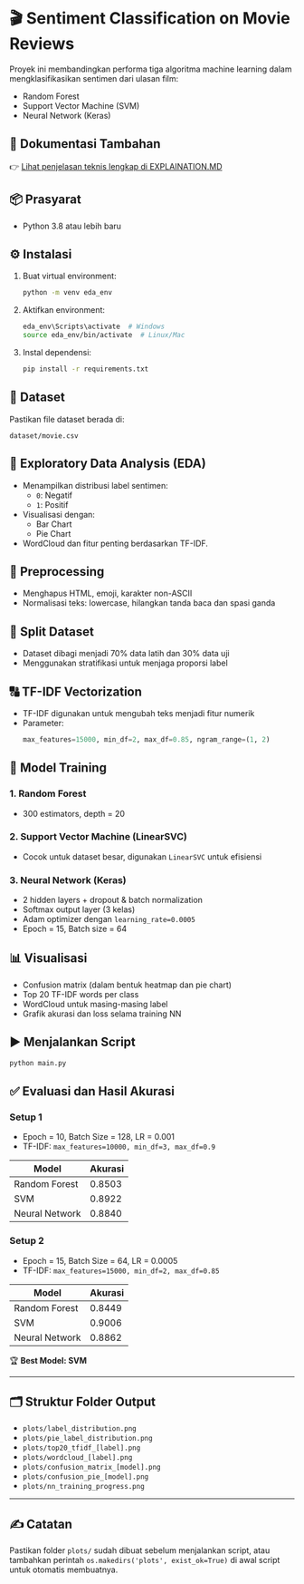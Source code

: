 # 🎬 Sentiment Classification on Movie Reviews

Proyek ini membandingkan performa tiga algoritma machine learning dalam mengklasifikasikan sentimen dari ulasan film:

- Random Forest
- Support Vector Machine (SVM)
- Neural Network (Keras)


## 📘 Dokumentasi Tambahan

👉 [Lihat penjelasan teknis lengkap di EXPLAINATION.MD](docs/EXPLAINATION.MD)

## 📦 Prasyarat

- Python 3.8 atau lebih baru

## ⚙️ Instalasi

1. Buat virtual environment:

   ```bash
   python -m venv eda_env
   ```

2. Aktifkan environment:

   ```bash
   eda_env\Scripts\activate  # Windows
   source eda_env/bin/activate  # Linux/Mac
   ```

3. Instal dependensi:
   ```bash
   pip install -r requirements.txt
   ```

## 📁 Dataset

Pastikan file dataset berada di:

```
dataset/movie.csv
```

## 🔎 Exploratory Data Analysis (EDA)

- Menampilkan distribusi label sentimen:
  - `0`: Negatif
  - `1`: Positif
- Visualisasi dengan:
  - Bar Chart
  - Pie Chart
- WordCloud dan fitur penting berdasarkan TF-IDF.

## 🧹 Preprocessing

- Menghapus HTML, emoji, karakter non-ASCII
- Normalisasi teks: lowercase, hilangkan tanda baca dan spasi ganda

## 🔀 Split Dataset

- Dataset dibagi menjadi 70% data latih dan 30% data uji
- Menggunakan stratifikasi untuk menjaga proporsi label

## 🔠 TF-IDF Vectorization

- TF-IDF digunakan untuk mengubah teks menjadi fitur numerik
- Parameter:
  ```python
  max_features=15000, min_df=2, max_df=0.85, ngram_range=(1, 2)
  ```

## 🧠 Model Training

### 1. Random Forest

- 300 estimators, depth = 20

### 2. Support Vector Machine (LinearSVC)

- Cocok untuk dataset besar, digunakan `LinearSVC` untuk efisiensi

### 3. Neural Network (Keras)

- 2 hidden layers + dropout & batch normalization
- Softmax output layer (3 kelas)
- Adam optimizer dengan `learning_rate=0.0005`
- Epoch = 15, Batch size = 64

## 📊 Visualisasi

- Confusion matrix (dalam bentuk heatmap dan pie chart)
- Top 20 TF-IDF words per class
- WordCloud untuk masing-masing label
- Grafik akurasi dan loss selama training NN

## ▶️ Menjalankan Script

```bash
python main.py
```

## ✅ Evaluasi dan Hasil Akurasi

### Setup 1

- Epoch = 10, Batch Size = 128, LR = 0.001
- TF-IDF: `max_features=10000, min_df=3, max_df=0.9`

| Model          | Akurasi |
| -------------- | ------- |
| Random Forest  | 0.8503  |
| SVM            | 0.8922  |
| Neural Network | 0.8840  |

### Setup 2

- Epoch = 15, Batch Size = 64, LR = 0.0005
- TF-IDF: `max_features=15000, min_df=2, max_df=0.85`

| Model          | Akurasi |
| -------------- | ------- |
| Random Forest  | 0.8449  |
| SVM            | 0.9006  |
| Neural Network | 0.8862  |

🏆 **Best Model: SVM**

---

## 🗂 Struktur Folder Output

- `plots/label_distribution.png`
- `plots/pie_label_distribution.png`
- `plots/top20_tfidf_[label].png`
- `plots/wordcloud_[label].png`
- `plots/confusion_matrix_[model].png`
- `plots/confusion_pie_[model].png`
- `plots/nn_training_progress.png`

---

## ✍️ Catatan

Pastikan folder `plots/` sudah dibuat sebelum menjalankan script, atau tambahkan perintah `os.makedirs('plots', exist_ok=True)` di awal script untuk otomatis membuatnya.
